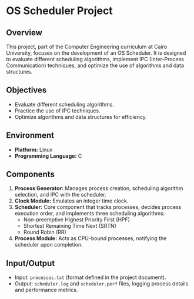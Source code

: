 # OS Scheduler Project

## Overview

This project, part of the Computer Engineering curriculum at Cairo University, focuses on the development of an OS Scheduler. It is designed to evaluate different scheduling algorithms, implement IPC (Inter-Process Communication) techniques, and optimize the use of algorithms and data structures.

## Objectives

- Evaluate different scheduling algorithms.
- Practice the use of IPC techniques.
- Optimize algorithms and data structures for efficiency.

## Environment

- **Platform:** Linux
- **Programming Language:** C

## Components

1. **Process Generator:** Manages process creation, scheduling algorithm selection, and IPC with the scheduler.
2. **Clock Module:** Emulates an integer time clock.
3. **Scheduler:** Core component that tracks processes, decides process execution order, and implements three scheduling algorithms:
   - Non-preemptive Highest Priority First (HPF)
   - Shortest Remaining Time Next (SRTN)
   - Round Robin (RR)
4. **Process Module:** Acts as CPU-bound processes, notifying the scheduler upon completion.

## Input/Output

- Input: `processes.txt` (format defined in the project document).
- Output: `scheduler.log` and `scheduler.perf` files, logging process details and performance metrics.


